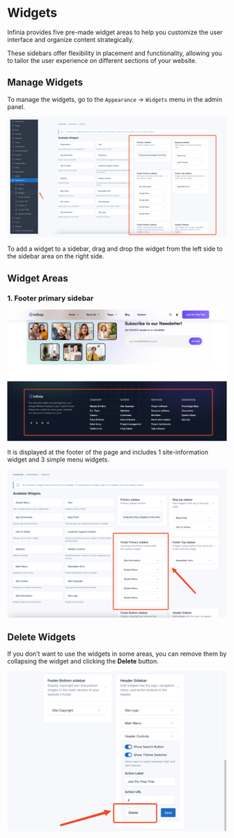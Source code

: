 # Widgets

Infinia provides five pre-made widget areas to help you customize the user interface and organize content strategically.

These sidebars offer flexibility in placement and functionality, allowing you to tailor the user experience on different
sections of your website.

## Manage Widgets

To manage the widgets, go to the `Appearance` -> `Widgets` menu in the admin panel.

![Manage widgets](./images/widgets/manage-widgets.png)

To add a widget to a sidebar, drag and drop the widget from the left side to the sidebar area on the right side.

## Widget Areas

### 1. Footer primary sidebar

![Widget footer sidebar](./images/widgets/footer-sidebar.png)

It is displayed at the footer of the page and includes 1 site-information widget and 3 simple menu widgets.

![Widget footer sidebar admin](./images/widgets/footer-sidebar-admin.png)

## Delete Widgets

If you don't want to use the widgets in some areas, you can remove them by collapsing the widget and clicking the
**Delete** button.

![Delete widget](./images/widgets/delete-widget.png)